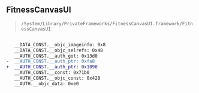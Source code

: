 ## FitnessCanvasUI

> `/System/Library/PrivateFrameworks/FitnessCanvasUI.framework/FitnessCanvasUI`

```diff

   __DATA_CONST.__objc_imageinfo: 0x8
   __DATA_CONST.__objc_selrefs: 0x48
   __AUTH_CONST.__auth_got: 0x13d0
-  __AUTH_CONST.__auth_ptr: 0xfa8
+  __AUTH_CONST.__auth_ptr: 0x1090
   __AUTH_CONST.__const: 0x71b0
   __AUTH_CONST.__objc_const: 0x428
   __AUTH.__objc_data: 0xe0

```
